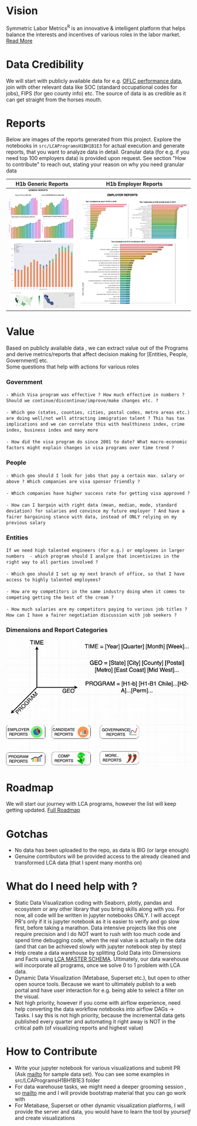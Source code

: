 # Vision
Symmetric Labor Metrics<sup>R</sup>  is an innovative & intelligent platform that helps balance the interests and incentives of various roles in the labor market. 
[Read More](docs/vision.md)

# Data Credibility
We will start with publicly available data for e.g. [OFLC performance data](https://www.foreignlaborcert.doleta.gov/performancedata.cfm), join with other relevant data like SOC (standard occupational codes for jobs), FIPS (for geo county info) etc. The source of data is as credible as it can get straight from the horses mouth. 

# Reports
Below are images of the reports generated from this project. Explore the notebooks in `src/LCAProgramsH1BH1B1E3` for actual execution and generate reports, that you want to analyze data in detail. Granular data (for e.g. if you need top 100 employers data) is provided upon request. See section "How to contribute" to reach out, stating your reason on why you need granular data  

H1b Generic Reports             |  H1b Employer Reports
:------------------------------:|:------------------------:
![](github_generic_reports_preview.png)  |  ![](github_employer_reports_preview.png)

# Value
Based on publicly available data , we can extract value out of the Programs and derive metrics/reports that affect decision making for [Entities, People, Government] etc.  
Some questions that help with actions for various roles
### Government

    - Which Visa program was effective ? How much effective in numbers ? Should we continue/discontinue/improve/make changes etc. ? 

    - Which geo (states, counties, cities, postal codes, metro areas etc.) are doing well/not well attracting immigration talent ? This has tax implications and we can correlate this with healthiness index, crime index, business index and many more

    - How did the visa program do since 2001 to date? What macro-economic factors might explain changes in visa programs over time trend ?

### People

    - Which geo should I look for jobs that pay a certain max. salary or above ? Which companies are visa sponsor friendly ?

    - Which companies have higher success rate for getting visa approved ?

    - How can I bargain with right data (mean, median, mode, standard deviation) for salaries and convince my future employer ? And have a fairer bargaining stance with data, instead of ONLY relying on my previous salary

### Entities

    If we need high talented engineers (for e.g.) or employees in larger numbers  - which program should I analyze that incentivizes in the right way to all parties involved ? 

    - Which geo should I set up my next branch of office, so that I have access to highly talented employees?

    - How are my competitors in the same industry doing when it comes to competing getting the best of the cream ?

    - How much salaries are my competitors paying to various job titles ? How can I have a fairer negotiation discussion with job seekers ?  

### Dimensions and Report Categories
![Dimensions and Categories](value_reports.png)

# Roadmap
We will start our journey with LCA programs, however the list will keep getting updated. [Full Roadmap](docs/roadmap.md)  


# Gotchas
- No data has been uploaded to the repo, as data is BIG (or large enough)
- Genuine contributors will be provided access to the already cleaned and transformed LCA data (that I spent many months on)

# What do I need help with ?
- Static Data Visualization coding with Seaborn, plotly, pandas and ecosystem or any other library that you bring skills along with you. For now, all code will be written in jupyter notebooks ONLY. I will accept PR's only if it is jupyter notebook as it is easier to verify and go slow first, before taking a marathon. Data intensive projects like this one require precision and I do NOT want to rush with too much code and spend time debugging code, when the real value is actually in the data (and that can be achieved slowly with jupyter notebook step by step)
- Help create a data warehouse by splitting Gold Data into Dimensions and Facts using [LCA MASTER SCHEMA](docs/lca_master_schema.md). Ultimately, our data warehouse will incorporate all programs, once we solve 0 to 1 problem with LCA data.
- Dynamic Data Visualization (Metabase, Superset etc.), but open to other open source tools. Because we want to ultimately publish to a web portal and have user interaction for e.g. being able to select a filter on the visual.
- Not high priority, however if you come with airflow experience, need help converting the data workflow notebooks into airflow DAGs -> Tasks. I say this is not high priority, because the incremental data gets published every quarter and automating it right away is NOT in the critical path (of visualizing reports and highest value)

# How to Contribute
- Write your jupyter notebook for various visualizations and submit PR (Ask [mailto](mailto:pradeep@automationpractice.com) for sample data set). You can see some examples in src/LCAProgramsH1BH1B1E3 folder
- For data warehouse tasks, we might need a deeper grooming session , so [mailto](mailto:pradeep@automationpractice.com) me and I will provide bootstrap material that you can go work with
- For Metabase, Superset or other dynamic visualization platforms, I will provide the server and data, you would have to learn the tool by *yourself* and create visualizations
